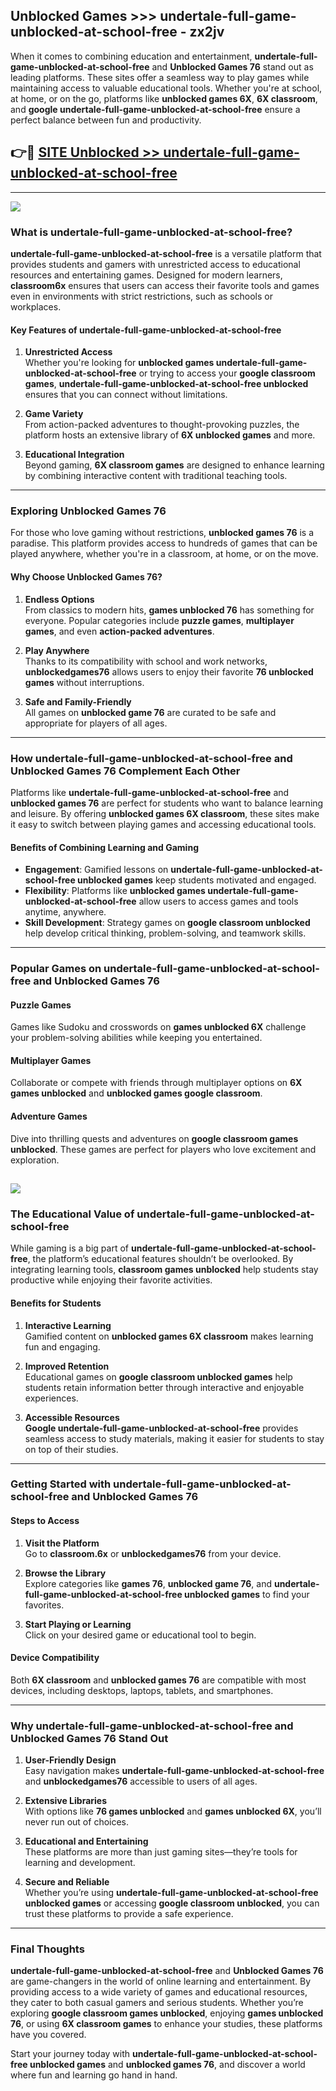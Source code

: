 ## Unblocked Games >>> undertale-full-game-unblocked-at-school-free - zx2jv 

When it comes to combining education and entertainment, **undertale-full-game-unblocked-at-school-free** and **Unblocked Games 76** stand out as leading platforms. These sites offer a seamless way to play games while maintaining access to valuable educational tools. Whether you're at school, at home, or on the go, platforms like **unblocked games 6X**, **6X classroom**, and **google undertale-full-game-unblocked-at-school-free** ensure a perfect balance between fun and productivity.
## 👉🔴 [SITE Unblocked >> undertale-full-game-unblocked-at-school-free](http://unblockedgames.edu.pl?title=undertale-full-game-unblocked-at-school-free&ref=24J)
---
<a href="http://unblockedgames.edu.pl?title=undertale-full-game-unblocked-at-school-free&ref=24J/"><img src="https://github.com/user-attachments/assets/438f12ca-57a4-47a3-8ead-c64da593a1e5"/></a>
### What is undertale-full-game-unblocked-at-school-free?  

**undertale-full-game-unblocked-at-school-free** is a versatile platform that provides students and gamers with unrestricted access to educational resources and entertaining games. Designed for modern learners, **classroom6x** ensures that users can access their favorite tools and games even in environments with strict restrictions, such as schools or workplaces.  

#### Key Features of undertale-full-game-unblocked-at-school-free  

1. **Unrestricted Access**  
   Whether you're looking for **unblocked games undertale-full-game-unblocked-at-school-free** or trying to access your **google classroom games**, **undertale-full-game-unblocked-at-school-free unblocked** ensures that you can connect without limitations.  

2. **Game Variety**  
   From action-packed adventures to thought-provoking puzzles, the platform hosts an extensive library of **6X unblocked games** and more.  

3. **Educational Integration**  
   Beyond gaming, **6X classroom games** are designed to enhance learning by combining interactive content with traditional teaching tools.  



---

### Exploring Unblocked Games 76  

For those who love gaming without restrictions, **unblocked games 76** is a paradise. This platform provides access to hundreds of games that can be played anywhere, whether you're in a classroom, at home, or on the move.  

#### Why Choose Unblocked Games 76?  

1. **Endless Options**  
   From classics to modern hits, **games unblocked 76** has something for everyone. Popular categories include **puzzle games**, **multiplayer games**, and even **action-packed adventures**.  

2. **Play Anywhere**  
   Thanks to its compatibility with school and work networks, **unblockedgames76** allows users to enjoy their favorite **76 unblocked games** without interruptions.  

3. **Safe and Family-Friendly**  
   All games on **unblocked game 76** are curated to be safe and appropriate for players of all ages.  

---

### How undertale-full-game-unblocked-at-school-free and Unblocked Games 76 Complement Each Other  

Platforms like **undertale-full-game-unblocked-at-school-free** and **unblocked games 76** are perfect for students who want to balance learning and leisure. By offering **unblocked games 6X classroom**, these sites make it easy to switch between playing games and accessing educational tools.  

#### Benefits of Combining Learning and Gaming  

- **Engagement**: Gamified lessons on **undertale-full-game-unblocked-at-school-free unblocked games** keep students motivated and engaged.  
- **Flexibility**: Platforms like **unblocked games undertale-full-game-unblocked-at-school-free** allow users to access games and tools anytime, anywhere.  
- **Skill Development**: Strategy games on **google classroom unblocked** help develop critical thinking, problem-solving, and teamwork skills.  

---

### Popular Games on undertale-full-game-unblocked-at-school-free and Unblocked Games 76  

#### Puzzle Games  

Games like Sudoku and crosswords on **games unblocked 6X** challenge your problem-solving abilities while keeping you entertained.  

#### Multiplayer Games  

Collaborate or compete with friends through multiplayer options on **6X games unblocked** and **unblocked games google classroom**.  

#### Adventure Games  

Dive into thrilling quests and adventures on **google classroom games unblocked**. These games are perfect for players who love excitement and exploration.  

<a href="http://download.freeplayer.one?title=undertale-full-game-unblocked-at-school-free&ref=23D/"><img src="https://github.com/user-attachments/assets/fe0c3e91-c8e1-489c-acf0-e2f614c12fb8"/></a>
---

### The Educational Value of undertale-full-game-unblocked-at-school-free  

While gaming is a big part of **undertale-full-game-unblocked-at-school-free**, the platform’s educational features shouldn’t be overlooked. By integrating learning tools, **classroom games unblocked** help students stay productive while enjoying their favorite activities.  

#### Benefits for Students  

1. **Interactive Learning**  
   Gamified content on **unblocked games 6X classroom** makes learning fun and engaging.  

2. **Improved Retention**  
   Educational games on **google classroom unblocked games** help students retain information better through interactive and enjoyable experiences.  

3. **Accessible Resources**  
   **Google undertale-full-game-unblocked-at-school-free** provides seamless access to study materials, making it easier for students to stay on top of their studies.  

---

### Getting Started with undertale-full-game-unblocked-at-school-free and Unblocked Games 76  

#### Steps to Access  

1. **Visit the Platform**  
   Go to **classroom.6x** or **unblockedgames76** from your device.  

2. **Browse the Library**  
   Explore categories like **games 76**, **unblocked game 76**, and **undertale-full-game-unblocked-at-school-free unblocked games** to find your favorites.  

3. **Start Playing or Learning**  
   Click on your desired game or educational tool to begin.  

#### Device Compatibility  

Both **6X classroom** and **unblocked games 76** are compatible with most devices, including desktops, laptops, tablets, and smartphones.  

---

### Why undertale-full-game-unblocked-at-school-free and Unblocked Games 76 Stand Out  

1. **User-Friendly Design**  
   Easy navigation makes **undertale-full-game-unblocked-at-school-free** and **unblockedgames76** accessible to users of all ages.  

2. **Extensive Libraries**  
   With options like **76 games unblocked** and **games unblocked 6X**, you’ll never run out of choices.  

3. **Educational and Entertaining**  
   These platforms are more than just gaming sites—they’re tools for learning and development.  

4. **Secure and Reliable**  
   Whether you’re using **undertale-full-game-unblocked-at-school-free unblocked games** or accessing **google classroom unblocked**, you can trust these platforms to provide a safe experience.  

---

### Final Thoughts  

**undertale-full-game-unblocked-at-school-free** and **Unblocked Games 76** are game-changers in the world of online learning and entertainment. By providing access to a wide variety of games and educational resources, they cater to both casual gamers and serious students. Whether you’re exploring **google classroom games unblocked**, enjoying **games unblocked 76**, or using **6X classroom games** to enhance your studies, these platforms have you covered.  

Start your journey today with **undertale-full-game-unblocked-at-school-free unblocked games** and **unblocked games 76**, and discover a world where fun and learning go hand in hand.  